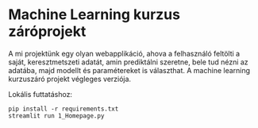 # Machine Learning kurzus záróprojekt

A mi projektünk egy olyan webapplikáció, ahova a felhasználó feltölti a saját, keresztmetszeti adatát, amin prediktálni szeretne, bele tud nézni az adatába, majd modellt és paramétereket is választhat. A machine learning kurzuszáró projekt végleges verziója.

Lokális futtatáshoz:

```
pip install -r requirements.txt
streamlit run 1_Homepage.py
```

